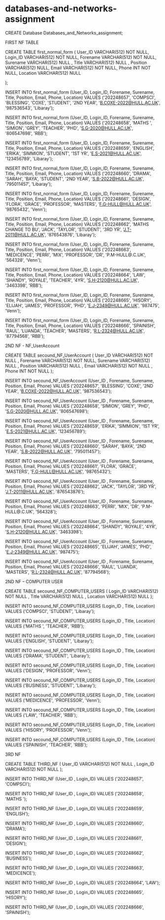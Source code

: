 # databases-and-networks-assignment

CREATE Database Databases_and_Networks_assignment;

FIRST NF TABLE


CREATE TABLE first_normal_form 
(
    User_ID	VARCHAR(512) NOT NULL,
    Login_ID	VARCHAR(512) NOT NULL,
    Forename	VARCHAR(512) NOT NULL,
    Surename	VARCHAR(512) NULL ,
    Title	VARCHAR(512) NULL ,
    Position	VARCHAR(512) NULL,
    Email	VARCHAR(512) NOT NULL,
    Phone	INT NOT NULL,
    Location	VARCHAR(512) NULL

);

INSERT INTO first_normal_form (User_ID, Login_ID, Forename, Surename, Title, Position, Email, Phone, Location) VALUES ('202248657', 'COMPSCI', 'BLESSING', 'COXE', 'STUDENT', '2ND YEAR', 'B.COXE-2022@HULL.AC.UK', '987536543', 'Libaray');

INSERT INTO first_normal_form (User_ID, Login_ID, Forename, Surename, Title, Position, Email, Phone, Location) VALUES ('202248658', 'MATHS ', 'SIMION', 'GREY', 'TEACHER', 'PHD', 'S.G-2020@HULL.AC.UK', '806547698', 'RBB');

INSERT INTO first_normal_form (User_ID, Login_ID, Forename, Surename, Title, Position, Email, Phone, Location) VALUES ('202248659', 'ENGLISH', 'ERIKA', 'SIMMION', 'STUDENT', '1ST YR', 'E.S-2021@HULL.AC.UK', '123456789', 'Libaray');

INSERT INTO first_normal_form (User_ID, Login_ID, Forename, Surename, Title, Position, Email, Phone, Location) VALUES ('202248660', 'DRAMA', 'SARAH', 'BAYA', 'STUDENT', '2ND YEAR', 'S.B-2022@HULL.AC.UK', '795011457', 'Libaray');

INSERT INTO first_normal_form (User_ID, Login_ID, Forename, Surename, Title, Position, Email, Phone, Location) VALUES ('202248661', 'DESIGN', 'FLORA', 'GRACE', 'PROFESSOR', 'MASTERS', 'F.G-HULL@HULL.AC.UK', '98765432', 'Venn');

INSERT INTO first_normal_form (User_ID, Login_ID, Forename, Surename, Title, Position, Email, Phone, Location) VALUES ('202248662', 'MATHS  CHANGE TO BU', 'JACK', 'TAYLOR', 'STUDENT', '3RD YR', 'J.T-2011@HULL.AC.UK', '876543876', 'Libaray');

INSERT INTO first_normal_form (User_ID, Login_ID, Forename, Surename, Title, Position, Email, Phone, Location) VALUES ('202248663', 'MEDICENCE', 'PERRI', 'MIX', 'PROFESSOR', 'DR', 'P.M-HULL@.C.UK', '564328', 'Venn');

INSERT INTO first_normal_form (User_ID, Login_ID, Forename, Surename, Title, Position, Email, Phone, Location) VALUES ('202248664', 'LAW', 'SHANDY', 'ROYALE', 'TEACHER', '4YR', 'S.H-2120@HULL.AC.UK', '3463398', 'RBB');

INSERT INTO first_normal_form (User_ID, Login_ID, Forename, Surename, Title, Position, Email, Phone, Location) VALUES ('202248665', 'HISORY', 'ELIJAH', 'JAMES', 'PROFESSOR', 'PHD', 'E.J-2349@HULL.AC.UK', '987475', 'Venn');

INSERT INTO first_normal_form (User_ID, Login_ID, Forename, Surename, Title, Position, Email, Phone, Location) VALUES ('202248666', 'SPAINISH', 'RAUL', 'LUANDA', 'TEACHER', 'MASTERS', 'R.L-2324@HULL.AC.UK', '87794568', 'RBB');


2ND NF - NF_UserAccount 

CREATE TABLE secound_NF_UserAccount 
(
    User_ID 	VARCHAR(512) NOT NULL ,
    Forename	VARCHAR(512) NOT NULL,
    Surename	VARCHAR(512) NULL ,
    Position	VARCHAR(512) NULL ,
    Email	VARCHAR(512) NOT NULL ,
    Phone	INT NOT NULL
);


INSERT INTO secound_NF_UserAccount (User_ID , Forename, Surename, Position, Email, Phone) VALUES ('202248657', 'BLESSING', 'COXE', '2ND YEAR', 'B.COXE-2022@HULL.AC.UK', '987536543');

INSERT INTO secound_NF_UserAccount (User_ID , Forename, Surename, Position, Email, Phone) VALUES ('202248658', 'SIMION', 'GREY', 'PHD', 'S.G-2020@HULL.AC.UK', '806547698');

INSERT INTO secound_NF_UserAccount (User_ID , Forename, Surename, Position, Email, Phone) VALUES ('202248659', 'ERIKA', 'SIMMION', '1ST YR', 'E.S-2021@HULL.AC.UK', '123456789');

INSERT INTO secound_NF_UserAccount (User_ID , Forename, Surename, Position, Email, Phone) VALUES ('202248660', 'SARAH', 'BAYA', '2ND YEAR', 'S.B-2022@HULL.AC.UK', '795011457');

INSERT INTO secound_NF_UserAccount (User_ID , Forename, Surename, Position, Email, Phone) VALUES ('202248661', 'FLORA', 'GRACE', 'MASTERS', 'F.G-HULL@HULL.AC.UK', '98765432');

INSERT INTO secound_NF_UserAccount (User_ID , Forename, Surename, Position, Email, Phone) VALUES ('202248662', 'JACK', 'TAYLOR', '3RD YR', 'J.T-2011@HULL.AC.UK', '876543876');

INSERT INTO secound_NF_UserAccount (User_ID , Forename, Surename, Position, Email, Phone) VALUES ('202248663', 'PERRI', 'MIX', 'DR', 'P.M-HULL@.C.UK', '564328');

INSERT INTO secound_NF_UserAccount (User_ID , Forename, Surename, Position, Email, Phone) VALUES ('202248664', 'SHANDY', 'ROYALE', '4YR', 'S.H-2120@HULL.AC.UK', '3463398');

INSERT INTO secound_NF_UserAccount (User_ID , Forename, Surename, Position, Email, Phone) VALUES ('202248665', 'ELIJAH', 'JAMES', 'PHD', 'E.J-2349@HULL.AC.UK', '987475');

INSERT INTO secound_NF_UserAccount (User_ID , Forename, Surename, Position, Email, Phone) VALUES ('202248666', 'RAUL', 'LUANDA', 'MASTERS', 'R.L-2324@HULL.AC.UK', '87794568');


2ND NF – COMPUTER USER

CREATE TABLE secound_NF_COMPUTER_USERS
(
    Login_ID 	VARCHAR(512) NOT NULL ,
     Title	VARCHAR(512) NULL ,
     Location	VARCHAR(512) NULL
);

INSERT INTO secound_NF_COMPUTER_USERS (Login_ID , Title, Location) VALUES ('COMPSCI', 'STUDENT', 'Libaray');

INSERT INTO secound_NF_COMPUTER_USERS (Login_ID , Title, Location) VALUES ('MATHS ', 'TEACHER', 'RBB');

INSERT INTO secound_NF_COMPUTER_USERS (Login_ID , Title, Location) VALUES ('ENGLISH', 'STUDENT', 'Libaray');

INSERT INTO secound_NF_COMPUTER_USERS (Login_ID , Title, Location) VALUES ('DRAMA', 'STUDENT', 'Libaray');

INSERT INTO secound_NF_COMPUTER_USERS (Login_ID , Title, Location) VALUES ('DESIGN', 'PROFESSOR', 'Venn');

INSERT INTO secound_NF_COMPUTER_USERS (Login_ID , Title, Location) VALUES ('BUSINESS', 'STUDENT', 'Libaray');

INSERT INTO secound_NF_COMPUTER_USERS (Login_ID , Title, Location) VALUES ('MEDICENCE', 'PROFESSOR', 'Venn');

INSERT INTO secound_NF_COMPUTER_USERS (Login_ID , Title, Location) VALUES ('LAW', 'TEACHER', 'RBB');

INSERT INTO secound_NF_COMPUTER_USERS (Login_ID , Title, Location) VALUES ('HISORY', 'PROFESSOR', 'Venn');

INSERT INTO secound_NF_COMPUTER_USERS (Login_ID , Title, Location) VALUES ('SPAINISH', 'TEACHER', 'RBB');

 
 3RD NF 

CREATE TABLE THIRD_NF 
(
    User_ID 	VARCHAR(512) NOT NULL ,
    Login_ID	VARCHAR(512) NOT NULL
);


INSERT INTO THIRD_NF (User_ID , Login_ID) VALUES ('202248657', 'COMPSCI');

INSERT INTO THIRD_NF (User_ID , Login_ID) VALUES ('202248658', 'MATHS ');

INSERT INTO THIRD_NF (User_ID , Login_ID) VALUES ('202248659', 'ENGLISH');

INSERT INTO THIRD_NF (User_ID , Login_ID) VALUES ('202248660', 'DRAMA');

INSERT INTO THIRD_NF (User_ID , Login_ID) VALUES ('202248661', 'DESIGN');

INSERT INTO THIRD_NF (User_ID , Login_ID) VALUES ('202248662', 'BUSINESS');

INSERT INTO THIRD_NF (User_ID , Login_ID) VALUES ('202248663', 'MEDICENCE');

INSERT INTO THIRD_NF (User_ID , Login_ID) VALUES ('202248664', 'LAW');

INSERT INTO THIRD_NF (User_ID , Login_ID) VALUES ('202248665', 'HISORY');

INSERT INTO THIRD_NF (User_ID , Login_ID) VALUES ('202248666', 'SPAINISH');


